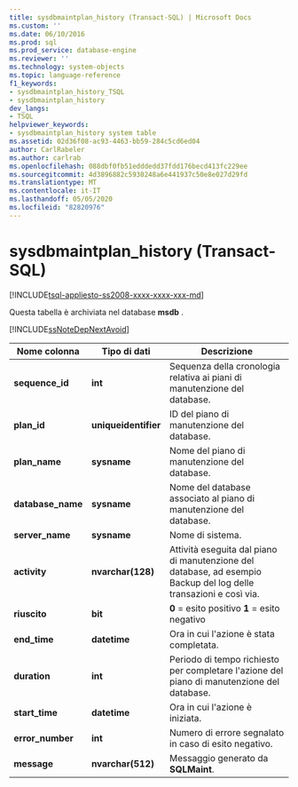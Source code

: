 ```yaml
---
title: sysdbmaintplan_history (Transact-SQL) | Microsoft Docs
ms.custom: ''
ms.date: 06/10/2016
ms.prod: sql
ms.prod_service: database-engine
ms.reviewer: ''
ms.technology: system-objects
ms.topic: language-reference
f1_keywords:
- sysdbmaintplan_history_TSQL
- sysdbmaintplan_history
dev_langs:
- TSQL
helpviewer_keywords:
- sysdbmaintplan_history system table
ms.assetid: 02d36f08-ac93-4463-bb59-284c5cd6ed04
author: CarlRabeler
ms.author: carlrab
ms.openlocfilehash: 088dbf0fb51edddedd37fdd176becd413fc229ee
ms.sourcegitcommit: 4d3896882c5930248a6e441937c50e8e027d29fd
ms.translationtype: MT
ms.contentlocale: it-IT
ms.lasthandoff: 05/05/2020
ms.locfileid: "82820976"
---
```

# <a name="sysdbmaintplan_history-transact-sql"></a>sysdbmaintplan_history (Transact-SQL)
[!INCLUDE[tsql-appliesto-ss2008-xxxx-xxxx-xxx-md](../../includes/tsql-appliesto-ss2008-xxxx-xxxx-xxx-md.md)]

  Questa tabella è archiviata nel database **msdb** .  
  
 [!INCLUDE[ssNoteDepNextAvoid](../../includes/ssnotedepnextavoid-md.md)]  
  
  
|Nome colonna|Tipo di dati|Descrizione|  
|-----------------|---------------|-----------------|  
|**sequence_id**|**int**|Sequenza della cronologia relativa ai piani di manutenzione del database.|  
|**plan_id**|**uniqueidentifier**|ID del piano di manutenzione del database.|  
|**plan_name**|**sysname**|Nome del piano di manutenzione del database.|  
|**database_name**|**sysname**|Nome del database associato al piano di manutenzione del database.|  
|**server_name**|**sysname**|Nome di sistema.|  
|**activity**|**nvarchar(128)**|Attività eseguita dal piano di manutenzione del database, ad esempio Backup del log delle transazioni e così via.|  
|**riuscito**|**bit**|**0** = esito positivo **1** = esito negativo|  
|**end_time**|**datetime**|Ora in cui l'azione è stata completata.|  
|**duration**|**int**|Periodo di tempo richiesto per completare l'azione del piano di manutenzione del database.|  
|**start_time**|**datetime**|Ora in cui l'azione è iniziata.|  
|**error_number**|**int**|Numero di errore segnalato in caso di esito negativo.|  
|**message**|**nvarchar(512)**|Messaggio generato da **SQLMaint**.|  
  
  
